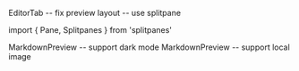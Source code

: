 EditorTab -- fix preview layout -- use splitpane

import { Pane, Splitpanes } from 'splitpanes'

MarkdownPreview -- support dark mode
MarkdownPreview -- support local image
